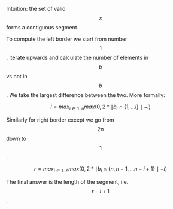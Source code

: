 Intuition: the set of valid $$x$$ forms a contiguous segment.

To compute the left border we start from number $$1$$, iterate upwards and calculate the number of elements in $$b$$ vs not in $$b$$.  We take the largest difference between the two.  More formally:

$$l = max_{i \in 1..n} max(0, 2*\mid b_i \cap \{1, \ldots i\} \mid - i)$$

Similarly for right border except we go from $$2n$$ down to $$1$$.

$$r = max_{i \in 1..n} max(0, 2*\mid b_i \cap \{n, n-1, \ldots n-i+1\} \mid - i)$$

The final answer is the length of the segment, i.e. $$r-l+1$$.
